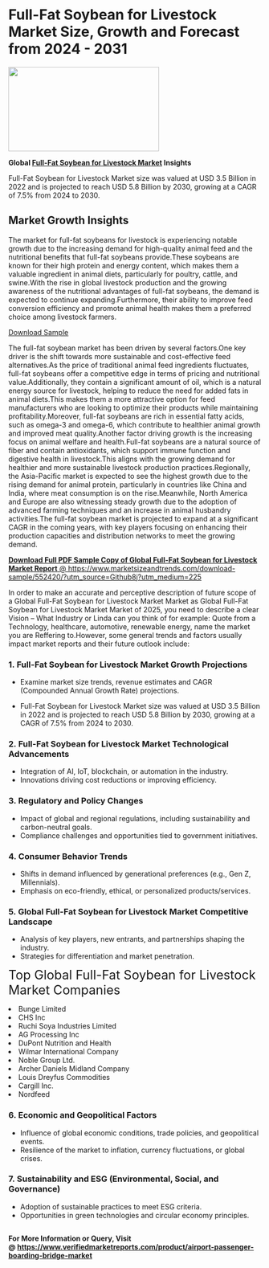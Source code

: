 <H1>Full-Fat Soybean for Livestock Market Size, Growth and Forecast from 2024 - 2031</H1><img class="aligncenter size-medium wp-image-584254" src="https://thirdeyenews.in/wp-content/uploads/2024/09/Global-Market-Research-300x168.jpeg" alt="" width="300" height="168" /><p><strong>Global&nbsp;<a href="https://www.marketsizeandtrends.com/download-sample/552420/?utm_source=Github8j?utm_medium=225">Full-Fat Soybean for Livestock Market</a> Insights</strong></p><p>Full-Fat Soybean for Livestock Market size was valued at USD 3.5 Billion in 2022 and is projected to reach USD 5.8 Billion by 2030, growing at a CAGR of 7.5% from 2024 to 2030.</p><p><h2>Market Growth Insights</h2> <p>The market for full-fat soybeans for livestock is experiencing notable growth due to the increasing demand for high-quality animal feed and the nutritional benefits that full-fat soybeans provide.These soybeans are known for their high protein and energy content, which makes them a valuable ingredient in animal diets, particularly for poultry, cattle, and swine.With the rise in global livestock production and the growing awareness of the nutritional advantages of full-fat soybeans, the demand is expected to continue expanding.Furthermore, their ability to improve feed conversion efficiency and promote animal health makes them a preferred choice among livestock farmers.</p> <p><a href="#">Download Sample</a></p> <p>The full-fat soybean market has been driven by several factors.One key driver is the shift towards more sustainable and cost-effective feed alternatives.As the price of traditional animal feed ingredients fluctuates, full-fat soybeans offer a competitive edge in terms of pricing and nutritional value.Additionally, they contain a significant amount of oil, which is a natural energy source for livestock, helping to reduce the need for added fats in animal diets.This makes them a more attractive option for feed manufacturers who are looking to optimize their products while maintaining profitability.Moreover, full-fat soybeans are rich in essential fatty acids, such as omega-3 and omega-6, which contribute to healthier animal growth and improved meat quality.Another factor driving growth is the increasing focus on animal welfare and health.Full-fat soybeans are a natural source of fiber and contain antioxidants, which support immune function and digestive health in livestock.This aligns with the growing demand for healthier and more sustainable livestock production practices.Regionally, the Asia-Pacific market is expected to see the highest growth due to the rising demand for animal protein, particularly in countries like China and India, where meat consumption is on the rise.Meanwhile, North America and Europe are also witnessing steady growth due to the adoption of advanced farming techniques and an increase in animal husbandry activities.The full-fat soybean market is projected to expand at a significant CAGR in the coming years, with key players focusing on enhancing their production capacities and distribution networks to meet the growing demand.<p><a href="#"></p><p><span class=""><strong>Download Full PDF Sample Copy of Global Full-Fat Soybean for Livestock Market Report</strong> @ <a href="https://www.marketsizeandtrends.com/download-sample/552420/?utm_source=Github8j?utm_medium=225" target="_blank">https://www.marketsizeandtrends.com/download-sample/552420/?utm_source=Github8j?utm_medium=225</a></span></p><p>In order to make an accurate and perceptive description of future scope of a Global&nbsp;Full-Fat Soybean for Livestock Market Market as Global&nbsp;Full-Fat Soybean for Livestock Market Market of 2025, you need to describe a clear Vision &ndash; What Industry or Linda can you think of for example: Quote from a Technology, healthcare, automotive, renewable energy, name the market you are Reffering to.However, some general trends and factors usually impact market reports and their future outlook include:</p><h3>1.&nbsp;<strong>Full-Fat Soybean for Livestock Market Growth Projections</strong></h3><ul><li>Examine market size trends, revenue estimates and CAGR (Compounded Annual Growth Rate) projections.</li><li><p>Full-Fat Soybean for Livestock Market size was valued at USD 3.5 Billion in 2022 and is projected to reach USD 5.8 Billion by 2030, growing at a CAGR of 7.5% from 2024 to 2030.</p></li></ul><h3>2.&nbsp;<strong>Full-Fat Soybean for Livestock Market Technological Advancements</strong></h3><ul><li>Integration of AI, IoT, blockchain, or automation in the industry.</li><li>Innovations driving cost reductions or improving efficiency.</li></ul><h3>3.&nbsp;<strong>Regulatory and Policy Changes</strong></h3><ul><li>Impact of global and regional regulations, including sustainability and carbon-neutral goals.</li><li>Compliance challenges and opportunities tied to government initiatives.</li></ul><h3>4.&nbsp;<strong>Consumer Behavior Trends</strong></h3><ul><li>Shifts in demand influenced by generational preferences (e.g., Gen Z, Millennials).</li><li>Emphasis on eco-friendly, ethical, or personalized products/services.</li></ul><h3>5.&nbsp;<strong>Global Full-Fat Soybean for Livestock Market Competitive Landscape</strong></h3><ul><li>Analysis of key players, new entrants, and partnerships shaping the industry.</li><li>Strategies for differentiation and market penetration.</li></ul><p data-pm-slice="1 1 []"><span style="color: inherit; font-family: inherit; font-size: 25px;">Top Global Full-Fat Soybean for Livestock Market Companies</span></p><div class="" data-test-id=""><p><li>Bunge Limited</li><li> CHS Inc</li><li> Ruchi Soya Industries Limited</li><li> AG Processing Inc</li><li> DuPont Nutrition and Health</li><li> Wilmar International Company</li><li> Noble Group Ltd.</li><li> Archer Daniels Midland Company</li><li> Louis Dreyfus Commodities</li><li> Cargill Inc.</li><li> Nordfeed</li></p></div><h3>6.&nbsp;<strong>Economic and Geopolitical Factors</strong></h3><ul><li>Influence of global economic conditions, trade policies, and geopolitical events.</li><li>Resilience of the market to inflation, currency fluctuations, or global crises.</li></ul><h3>7.&nbsp;<strong>Sustainability and ESG (Environmental, Social, and Governance)</strong></h3><ul><li>Adoption of sustainable practices to meet ESG criteria.</li><li>Opportunities in green technologies and circular economy principles.</li></ul><h2><strong style="font-size: 14px;">For More Information or Query, Visit @&nbsp;</strong><a style="background-color: #ffffff; font-size: 14px;" href="https://www.marketsizeandtrends.com/report/full-fat-soybean-for-livestock-market/" target="_blank">https://www.verifiedmarketreports.com/product/airport-passenger-boarding-bridge-market</a></h2>